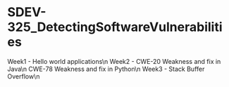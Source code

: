 # SDEV-325_DetectingSoftwareVulnerabilities

Week1 - Hello world applications\n
Week2 - CWE-20 Weakness and fix in Java\n
        CWE-78 Weakness and fix in Python\n
Week3 - Stack Buffer Overflow\n
